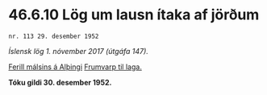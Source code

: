 # 46.6.10 Lög um lausn ítaka af jörðum

`nr. 113 29. desember 1952`

_Íslensk lög 1. nóvember 2017 (útgáfa 147)._

[Ferill málsins á Alþingi](https://www.althingi.is/thingstorf/thingmalalistar-eftir-thingum/ferill/?ltg=72&mnr=132)
[Frumvarp til laga.](https://www.althingi.is/altext/72/s/pdf/0189.pdf)

**Tóku gildi 30. desember 1952.**


